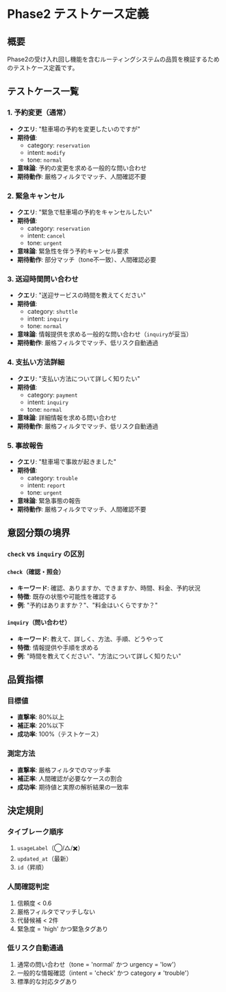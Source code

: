# Phase2 テストケース定義

## 概要

Phase2の受け入れ回し機能を含むルーティングシステムの品質を検証するためのテストケース定義です。

## テストケース一覧

### 1. 予約変更（通常）
- **クエリ**: "駐車場の予約を変更したいのですが"
- **期待値**: 
  - category: `reservation`
  - intent: `modify`
  - tone: `normal`
- **意味論**: 予約の変更を求める一般的な問い合わせ
- **期待動作**: 厳格フィルタでマッチ、人間確認不要

### 2. 緊急キャンセル
- **クエリ**: "緊急で駐車場の予約をキャンセルしたい"
- **期待値**: 
  - category: `reservation`
  - intent: `cancel`
  - tone: `urgent`
- **意味論**: 緊急性を伴う予約キャンセル要求
- **期待動作**: 部分マッチ（tone不一致）、人間確認必要

### 3. 送迎時間問い合わせ
- **クエリ**: "送迎サービスの時間を教えてください"
- **期待値**: 
  - category: `shuttle`
  - intent: `inquiry`
  - tone: `normal`
- **意味論**: 情報提供を求める一般的な問い合わせ（`inquiry`が妥当）
- **期待動作**: 厳格フィルタでマッチ、低リスク自動通過

### 4. 支払い方法詳細
- **クエリ**: "支払い方法について詳しく知りたい"
- **期待値**: 
  - category: `payment`
  - intent: `inquiry`
  - tone: `normal`
- **意味論**: 詳細情報を求める問い合わせ
- **期待動作**: 厳格フィルタでマッチ、低リスク自動通過

### 5. 事故報告
- **クエリ**: "駐車場で事故が起きました"
- **期待値**: 
  - category: `trouble`
  - intent: `report`
  - tone: `urgent`
- **意味論**: 緊急事態の報告
- **期待動作**: 厳格フィルタでマッチ、人間確認不要

## 意図分類の境界

### `check` vs `inquiry` の区別

#### `check`（確認・照会）
- **キーワード**: 確認、ありますか、できますか、時間、料金、予約状況
- **特徴**: 既存の状態や可能性を確認する
- **例**: "予約はありますか？"、"料金はいくらですか？"

#### `inquiry`（問い合わせ）
- **キーワード**: 教えて、詳しく、方法、手順、どうやって
- **特徴**: 情報提供や手順を求める
- **例**: "時間を教えてください"、"方法について詳しく知りたい"

## 品質指標

### 目標値
- **直撃率**: 80%以上
- **補正率**: 20%以下
- **成功率**: 100%（テストケース）

### 測定方法
- **直撃率**: 厳格フィルタでのマッチ率
- **補正率**: 人間確認が必要なケースの割合
- **成功率**: 期待値と実際の解析結果の一致率

## 決定規則

### タイブレーク順序
1. `usageLabel`（◯/△/✖️）
2. `updated_at`（最新）
3. `id`（昇順）

### 人間確認判定
1. 信頼度 < 0.6
2. 厳格フィルタでマッチしない
3. 代替候補 < 2件
4. 緊急度 = 'high' かつ緊急タグあり

### 低リスク自動通過
1. 通常の問い合わせ（tone = 'normal' かつ urgency = 'low'）
2. 一般的な情報確認（intent = 'check' かつ category ≠ 'trouble'）
3. 標準的な対応タグあり 
